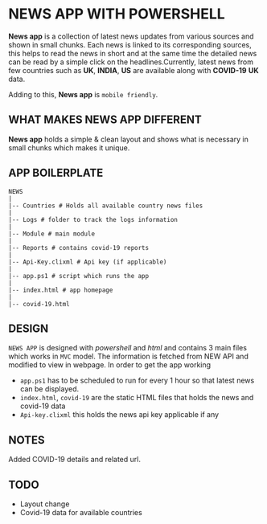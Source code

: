 #  NEWS APP WITH POWERSHELL

**News app** is a collection of latest news updates from various sources and shown in small chunks. Each news is linked to its corresponding sources, this helps to read the news in short and at the same time the detailed news can be read by a simple click on the headlines.Currently, latest news from few countries such as **UK**, **INDIA**, **US** are available along with **COVID-19** **UK** data.

Adding to this, **News app** is `mobile friendly`.

## WHAT MAKES NEWS APP DIFFERENT

**News app** holds a simple & clean layout and shows what is necessary in small chunks which makes it unique.

## APP BOILERPLATE

    NEWS
    |
    |-- Countries # Holds all available country news files
    |
    |-- Logs # folder to track the logs information
    |
    |-- Module # main module
    |
    |-- Reports # contains covid-19 reports
    |
    |-- Api-Key.clixml # Api key (if applicable)
    |
    |-- app.ps1 # script which runs the app
    |
    |-- index.html # app homepage
    |
    |-- covid-19.html

## DESIGN

`NEWS APP` is designed with *powershell* and *html* and contains 3 main files which works in `MVC` model. The information is fetched from NEW API and modified to view in webpage. In order to get the app working

- `app.ps1` has to be scheduled to run for every 1 hour so that latest news can be displayed.
- `index.html`, `covid-19` are the static HTML files that holds the news and covid-19 data
- `Api-key.clixml` this holds the news api key applicable if any

## NOTES

Added COVID-19 details and related url.

## TODO

- Layout change
- Covid-19 data for available countries
